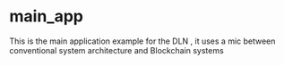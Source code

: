 # main_app
This is the main application example for the DLN , it uses a mic between conventional system architecture and Blockchain systems 
